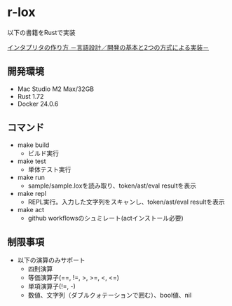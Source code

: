# r-lox

以下の書籍をRustで実装

[インタプリタの作り方 －言語設計／開発の基本と2つの方式による実装－](https://www.amazon.co.jp/gp/product/4295017876/ref=ppx_yo_dt_b_asin_title_o01_s00?ie=UTF8&psc=1)

## 開発環境

* Mac Studio M2 Max/32GB
* Rust 1.72
* Docker 24.0.6

## コマンド

* make build
  * ビルド実行
* make test
  * 単体テスト実行
* make run
  * sample/sample.loxを読み取り、token/ast/eval resultを表示
* make repl
  * REPL実行。入力した文字列をスキャンし、token/ast/eval resultを表示
* make act
  * github workflowsのシュミレート(actインストール必要)

## 制限事項

* 以下の演算のみサポート
  * 四則演算
  * 等価演算子(==, !=, >, >=, <, <=)
  * 単項演算子(!=, -)
  * 数値、文字列（ダブルクォテーションで囲む）、bool値、nil
